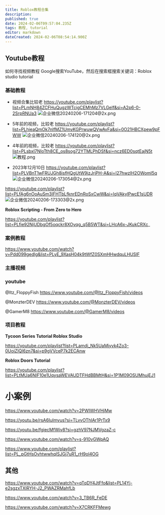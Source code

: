 ```yaml
---
title: Roblox教程合集
description: 
published: true
date: 2024-02-06T09:57:04.235Z
tags: 教程, tutorial
editor: markdown
dateCreated: 2024-02-06T08:54:14.900Z
---
```



## Youtube教程

如何寻找视频教程
Google搜索YouTube，然后在搜索框搜索关键词：Roblox studio tutorial


### 基础教程

- 视频合集比较老
https://youtube.com/playlist?list=PLmNH84ZCFHuQugzWTcigCEMhMz7VLGelf&si=A2p6-0-2SrpRNUa3
![企业微信20240206-171204@2x.png](/blogs/public/企业微信20240206-171204@2x.png)

- 5年前的视频，比较老
https://youtube.com/playlist?list=PLhieaQmOk7nIfMZ1UmvKGPrwuwQVwAvFa&si=0O21HBCXpew9pFWW
![企业微信20240206-174120@2x.png](/blogs/public/企业微信20240206-174120@2x.png)

- 4年前的视频，比较老
https://youtube.com/playlist?list=PLsbxI7NIoTth8CE_os8sog72YTMLPhDSf&si=ncz6ED0sqtEajN5t
![教程.png](/blogs/public/教程.png)


- 2023年12月10日
https://youtube.com/playlist?list=PLVBnT1wFRUJGh8isfHQgUtW9izJrjPH-A&si=I27hwzlH2OWomI5q
![企业微信20240206-173054@2x.png](/blogs/public/企业微信20240206-173054@2x.png)


https://youtube.com/playlist?list=PLfAg6nOoAuSm3IFHTbLfknrEDnRoSxCwW&si=lqVAkylPwcE1sUDR
![企业微信20240206-173303@2x.png](/blogs/public/企业微信20240206-173303@2x.png)


**Roblox Scripting - From Zero to Hero**

https://youtube.com/playlist?list=PLfie92NjUDbgOf5oqckr8XOyqg_q5B5WT&si=LHcA6x-JKukCRXc_


### 案例教程


https://www.youtube.com/watch?v=Pdd099gedlg&list=PLyE_9XasH04k9tWfZ0SXmHHwdquLHUSlF

### 主播视频
### youtube

@Itz_FloppyFish
https://www.youtube.com/@Itz_FloppyFish/videos

@MonzterDEV
https://www.youtube.com/@MonzterDEV/videos

@GamerM8
https://www.youtube.com/@GamerM8/videos


### 项目教程

**Tycoon Series Tutorial Roblox Studio**

https://youtube.com/playlist?list=PLamdj_Nk5UaMjyvk4Zo3-0UoiZIQl6zn7&si=p9gVVceP7k2ECAnw

**Roblox Doors Tutorial**

https://youtube.com/playlist?list=PLtMUa6NlF10e1UqysaWEVAUDTFHdBBMtH&si=1P1M09OSUMhujEJ1


# 小案例
https://www.youtube.com/watch?v=2PWIWHVHjMw

https://youtu.be/rsA6IuImvus?si=TLvvOThlAr1PrTx9

https://youtu.be/fgiecMfWiv8?si=gzhV97NJMVgzaZ-c

https://www.youtube.com/watch?v=s-910vGWpAQ

https://www.youtube.com/playlist?list=PL_pGtHsOvhtwwhqISJGj7uR1_rH9ol4OG


## 其他

https://www.youtube.com/watch?v=qTqDY4JtFfo&list=PL14Yj-e2sgzxTXIRYH-J2_PWAZRMahfLb

https://www.youtube.com/watch?v=3_TB6R_FeDE

https://www.youtube.com/watch?v=X7CRKFFMewg

